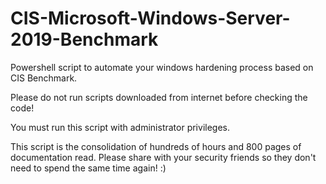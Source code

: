 # CIS-Microsoft-Windows-Server-2019-Benchmark
Powershell script to automate your windows hardening process based on CIS Benchmark.

Please do not run scripts downloaded from internet before checking the code!

You must run this script with administrator privileges.

This script is the consolidation of hundreds of hours and 800 pages of documentation read.
Please share with your security friends so they don't need to spend the same time again! :)
